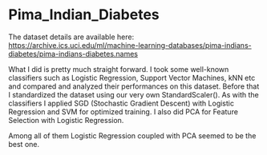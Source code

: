 # Pima_Indian_Diabetes

The dataset details are available here: 
https://archive.ics.uci.edu/ml/machine-learning-databases/pima-indians-diabetes/pima-indians-diabetes.names

What I did is pretty much straight forward. I took some well-known classifiers such as Logistic Regression, Support Vector Machines, 
kNN etc and compared and analyzed their performances on this dataset. Before that I standardized the dataset using our very own 
StandardScaler(). As with the classifiers I applied SGD (Stochastic Gradient Descent) with Logistic Regression and SVM for 
optimized training. I also did PCA for Feature Selection with Logistic Regression. 

Among all of them Logistic Regression coupled with PCA seemed to be the best one.
